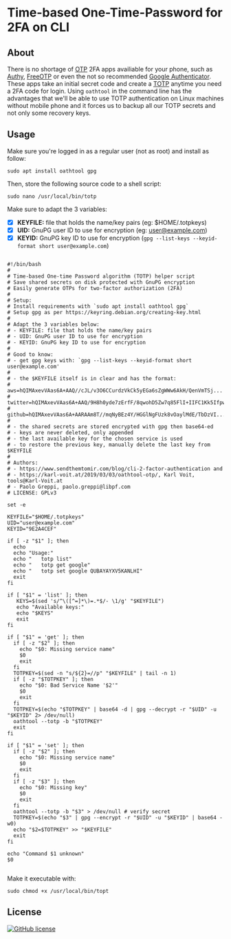 # Time-based One-Time-Password for 2FA on CLI
## About ##
There is no shortage of [OTP](https://en.wikipedia.org/wiki/One-time_password) 2FA apps availiable for your phone, such as [Authy](https://authy.com), [FreeOTP](https://freeotp.github.io/) or even the not so recommended [Google Authenticator](https://play.google.com/store/apps/details?id=com.google.android.apps.authenticator2&hl=en_us).
These apps take an initial secret code and create a [TOTP](https://en.wikipedia.org/wiki/Time-based_One-time_Password_algorithm) anytime you  need a 2FA code for login.
Using `oathtool` in the command line has the advantages that we'll be able to use TOTP authentication on Linux machines without mobile phone and it forces us to backup all our TOTP secrets and not only some recovery keys.
## Usage ##
Make sure you're logged in as a regular user (not as root) and install as follow:

`sudo apt install oathtool gpg`

Then, store the following source code to a shell script:

`sudo nano /usr/local/bin/totp`

Make sure to adapt the 3 variables:

- [x] **KEYFILE:** file that holds the name/key pairs (eg: $HOME/.totpkeys)
- [x] **UID:** GnuPG user ID to use for encryption (eg: user@example.com)
- [x] **KEYID:** GnuPG key ID to use for encryption (`gpg --list-keys --keyid-format short user@example.com`)

<pre><code>
#!/bin/bash
# 
# Time-based One-time Password algorithm (TOTP) helper script
# Save shared secrets on disk protected with GnuPG encryption
# Easily generate OTPs for two-factor authorization (2FA)
#
# Setup:
# Install requirements with `sudo apt install oathtool gpg`
# Setup gpg as per https://keyring.debian.org/creating-key.html
#
# Adapt the 3 variables below:
# - KEYFILE: file that holds the name/key pairs
# - UID: GnuPG user ID to use for encryption
# - KEYID: GnuPG key ID to use for encryption
#
# Good to know:
# - get gpg keys with: `gpg --list-keys --keyid-format short user@example.com'
#
# - the $KEYFILE itself is in clear and has the format:
#     aws=hQIMAxevVAas6A+AAQ//cJL/v3O6CCurdzVkCk5yEGa6sZgWWw6AkH/QenVmTSj...
#     twitter=hQIMAxevVAas6A+AAQ/9H8h0yde7zErfF/8qwohD5Zw7q85FlI+IIFC1Kk5Ifpw...
#     github=hQIMAxevVAas6A+AARAAm8T//mqNyBEz4Y/HGGlNgFUzk8vOaylMdE/TbDzVI...
#
# - the shared secrets are stored encrypted with gpg then base64-ed
# - keys are never deleted, only appended
# - the last available key for the chosen service is used
# - to restore the previous key, manually delete the last key from $KEYFILE
#
# Authors:
# - https://www.sendthemtomir.com/blog/cli-2-factor-authentication and
# - https://karl-voit.at/2019/03/03/oathtool-otp/, Karl Voit, tools@Karl-Voit.at
# - Paolo Greppi, paolo.greppi@libpf.com
# LICENSE: GPLv3

set -e

KEYFILE="$HOME/.totpkeys"
UID="user@example.com"
KEYID="9E2A4CEF"

if [ -z "$1" ]; then
  echo
  echo "Usage:"
  echo "   totp list"
  echo "   totp get google"
  echo "   totp set google QUBAYAYXV5KANLHI"
  exit
fi

if [ "$1" = 'list' ]; then
   KEYS=$(sed 's/^\([^=]*\)=.*$/- \1/g' "$KEYFILE")
   echo "Available keys:"
   echo "$KEYS"
   exit
fi

if [ "$1" = 'get' ]; then
  if [ -z "$2" ]; then
    echo "$0: Missing service name"
    $0
    exit
  fi
  TOTPKEY=$(sed -n "s/${2}=//p" "$KEYFILE" | tail -n 1)
  if [ -z "$TOTPKEY" ]; then
    echo "$0: Bad Service Name '$2'"
    $0
    exit
  fi
  TOTPKEY=$(echo "$TOTPKEY" | base64 -d | gpg --decrypt -r "$UID" -u "$KEYID" 2> /dev/null)
  oathtool --totp -b "$TOTPKEY"
  exit
fi

if [ "$1" = 'set' ]; then
  if [ -z "$2" ]; then
    echo "$0: Missing service name"
    $0
    exit
  fi
  if [ -z "$3" ]; then
    echo "$0: Missing key"
    $0
    exit
  fi
  oathtool --totp -b "$3" > /dev/null # verify secret
  TOTPKEY=$(echo "$3" | gpg --encrypt -r "$UID" -u "$KEYID" | base64 -w0)
  echo "$2=$TOTPKEY" >> "$KEYFILE"
  exit
fi

echo "Command $1 unknown"
$0

</code></pre>
</p>
Make it executable with:

`sudo chmod +x /usr/local/bin/topt`

## License ##
<a href="https://raw.githubusercontent.com/citizen010/empty-site-template/master/LICENSE" rel="nofollow"><img src="https://camo.githubusercontent.com/890acbdcb87868b382af9a4b1fac507b9659d9bf/68747470733a2f2f696d672e736869656c64732e696f2f62616467652f6c6963656e73652d4d49542d626c75652e737667" alt="GitHub license" data-canonical-src="https://img.shields.io/badge/license-MIT-blue.svg" style="max-width:100%;"></a>
